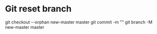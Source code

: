 # Git reset branch

git checkout --orphan new-master master
git commit -m ""
git branch -M new-master master
